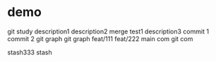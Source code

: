 # demo
git study
description1
description2
merge test1
description3
commit 1
commit 2
git graph
git graph
feat/111
feat/222
main com
git com

stash333
stash